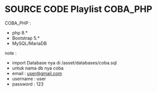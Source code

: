# SOURCE CODE Playlist COBA_PHP
COBA_PHP : 
- php 8.*
- Bootstrap 5.*
- MySQL/MariaDB

note :
- import Database nya di /asset/databases/coba.sql 
- untuk nama db nya coba
- email    : user@gmail.com
- username : user
- password : 123

